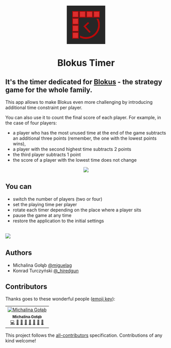 <p align="center">
    <img src="public/images/icons/icon-120x120.png">
    <h1 align="center">Blokus Timer</h1>
</p>

## It's the timer dedicated for [Blokus](http://www.mattelgames.com/en-us/strategy/blokus) - the strategy game for the whole family.

This app allows to make Blokus even more challenging by introducing additional time constraint per player.

You can also use it to count the final score of each player.
For example, in the case of four players:

-   a player who has the most unused time at the end of the game subtracts an additional three points (remember, the one with the lowest points wins),
-   a player with the second highest time subtracts 2 points
-   the third player subtracts 1 point
-   the score of a player with the lowest time does not change

<p align="center">
    <img src="https://user-images.githubusercontent.com/35661234/55684567-9abd6200-594c-11e9-921b-90498db42458.gif">
</p>

## You can

-   switch the number of players (two or four)
-   set the playing time per player
-   rotate each timer depending on the place where a player sits
-   pause the game at any time
-   restore the application to the initial settings

\
![](https://user-images.githubusercontent.com/2885483/55689466-028f9f00-5985-11e9-8a37-a2b2c417539e.jpg)

## Authors

-   Michalina Gołąb [@miguelag](https://twitter.com/miguelagol)
-   Konrad Turczyński [@\_hiredgun](https://twitter.com/_hiredgun)

## Contributors

Thanks goes to these wonderful people ([emoji key](https://allcontributors.org/docs/en/emoji-key)):

<!-- ALL-CONTRIBUTORS-LIST:START - Do not remove or modify this section -->
<!-- prettier-ignore -->
<table><tr><td align="center"><a href="https://twitter.com/miguelagol"><img src="https://avatars2.githubusercontent.com/u/35661234?v=4" width="100px;" alt="Michalina Gołąb"/><br /><sub><b>Michalina Gołąb</b></sub></a><br /><a href="https://github.com/webdivision-io/blokus-clock/commits?author=miguelagol" title="Code">💻</a> <a href="#ideas-miguelagol" title="Ideas, Planning, & Feedback">🤔</a> <a href="#maintenance-miguelagol" title="Maintenance">🚧</a> <a href="https://github.com/webdivision-io/blokus-clock/issues?q=author%3Amiguelagol" title="Bug reports">🐛</a> <a href="https://github.com/webdivision-io/blokus-clock/commits?author=miguelagol" title="Documentation">📖</a> <a href="#design-miguelagol" title="Design">🎨</a> <a href="#projectManagement-miguelagol" title="Project Management">📆</a> <a href="#review-miguelagol" title="Reviewed Pull Requests">👀</a></td></tr></table>

<!-- ALL-CONTRIBUTORS-LIST:END -->

This project follows the [all-contributors](https://github.com/all-contributors/all-contributors) specification. Contributions of any kind welcome!
